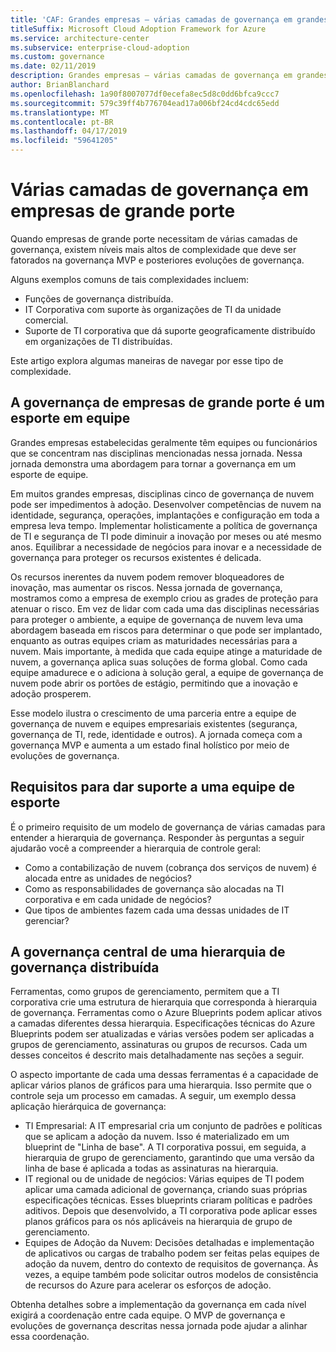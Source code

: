 ```yaml
---
title: 'CAF: Grandes empresas – várias camadas de governança em grandes empresas'
titleSuffix: Microsoft Cloud Adoption Framework for Azure
ms.service: architecture-center
ms.subservice: enterprise-cloud-adoption
ms.custom: governance
ms.date: 02/11/2019
description: Grandes empresas – várias camadas de governança em grandes empresas
author: BrianBlanchard
ms.openlocfilehash: 1a90f8007077df0ecefa8ec5d8c0dd6bfca9ccc7
ms.sourcegitcommit: 579c39ff4b776704ead17a006bf24cd4cdc65edd
ms.translationtype: MT
ms.contentlocale: pt-BR
ms.lasthandoff: 04/17/2019
ms.locfileid: "59641205"
---
```

# <a name="multiple-layers-of-governance-in-large-enterprises"></a>Várias camadas de governança em empresas de grande porte

Quando empresas de grande porte necessitam de várias camadas de governança, existem níveis mais altos de complexidade que deve ser fatorados na governança MVP e posteriores evoluções de governança.

Alguns exemplos comuns de tais complexidades incluem:

- Funções de governança distribuída.
- IT Corporativa com suporte às organizações de TI da unidade comercial.
- Suporte de TI corporativa que dá suporte geograficamente distribuído em organizações de TI distribuídas.

Este artigo explora algumas maneiras de navegar por esse tipo de complexidade.

## <a name="large-enterprise-governance-is-a-team-sport"></a>A governança de empresas de grande porte é um esporte em equipe

Grandes empresas estabelecidas geralmente têm equipes ou funcionários que se concentram nas disciplinas mencionadas nessa jornada. Nessa jornada demonstra uma abordagem para tornar a governança em um esporte de equipe.

Em muitos grandes empresas, disciplinas cinco de governança de nuvem pode ser impedimentos à adoção. Desenvolver competências de nuvem na identidade, segurança, operações, implantações e configuração em toda a empresa leva tempo. Implementar holisticamente a política de governança de TI e segurança de TI pode diminuir a inovação por meses ou até mesmo anos. Equilibrar a necessidade de negócios para inovar e a necessidade de governança para proteger os recursos existentes é delicada.

Os recursos inerentes da nuvem podem remover bloqueadores de inovação, mas aumentar os riscos. Nessa jornada de governança, mostramos como a empresa de exemplo criou as grades de proteção para atenuar o risco. Em vez de lidar com cada uma das disciplinas necessárias para proteger o ambiente, a equipe de governança de nuvem leva uma abordagem baseada em riscos para determinar o que pode ser implantado, enquanto as outras equipes criam as maturidades necessárias para a nuvem. Mais importante, à medida que cada equipe atinge a maturidade de nuvem, a governança aplica suas soluções de forma global. Como cada equipe amadurece e o adiciona à solução geral, a equipe de governança de nuvem pode abrir os portões de estágio, permitindo que a inovação e adoção prosperem.

Esse modelo ilustra o crescimento de uma parceria entre a equipe de governança de nuvem e equipes empresariais existentes (segurança, governança de TI, rede, identidade e outros). A jornada começa com a governança MVP e aumenta a um estado final holístico por meio de evoluções de governança.

## <a name="requirements-to-supporting-such-a-team-sport"></a>Requisitos para dar suporte a uma equipe de esporte

É o primeiro requisito de um modelo de governança de várias camadas para entender a hierarquia de governança. Responder às perguntas a seguir ajudarão você a compreender a hierarquia de controle geral:

- Como a contabilização de nuvem (cobrança dos serviços de nuvem) é alocada entre as unidades de negócios?
- Como as responsabilidades de governança são alocadas na TI corporativa e em cada unidade de negócios?
- Que tipos de ambientes fazem cada uma dessas unidades de IT gerenciar?

## <a name="central-governance-of-a-distributed-governance-hierarchy"></a>A governança central de uma hierarquia de governança distribuída

Ferramentas, como grupos de gerenciamento, permitem que a TI corporativa crie uma estrutura de hierarquia que corresponda à hierarquia de governança. Ferramentas como o Azure Blueprints podem aplicar ativos a camadas diferentes dessa hierarquia. Especificações técnicas do Azure Blueprints podem ser atualizadas e várias versões podem ser aplicadas a grupos de gerenciamento, assinaturas ou grupos de recursos. Cada um desses conceitos é descrito mais detalhadamente nas seções a seguir.

O aspecto importante de cada uma dessas ferramentas é a capacidade de aplicar vários planos de gráficos para uma hierarquia. Isso permite que o controle seja um processo em camadas. A seguir, um exemplo dessa aplicação hierárquica de governança:

- TI Empresarial: A IT empresarial cria um conjunto de padrões e políticas que se aplicam a adoção da nuvem. Isso é materializado em um blueprint de "Linha de base". A TI corporativa possui, em seguida, a hierarquia de grupo de gerenciamento, garantindo que uma versão da linha de base é aplicada a todas as assinaturas na hierarquia.
- IT regional ou de unidade de negócios: Várias equipes de TI podem aplicar uma camada adicional de governança, criando suas próprias especificações técnicas. Esses blueprints criaram políticas e padrões aditivos. Depois que desenvolvido, a TI corporativa pode aplicar esses planos gráficos para os nós aplicáveis na hierarquia de grupo de gerenciamento.
- Equipes de Adoção da Nuvem: Decisões detalhadas e implementação de aplicativos ou cargas de trabalho podem ser feitas pelas equipes de adoção da nuvem, dentro do contexto de requisitos de governança. Às vezes, a equipe também pode solicitar outros modelos de consistência de recursos do Azure para acelerar os esforços de adoção.

Obtenha detalhes sobre a implementação da governança em cada nível exigirá a coordenação entre cada equipe. O MVP de governança e evoluções de governança descritas nessa jornada pode ajudar a alinhar essa coordenação.
